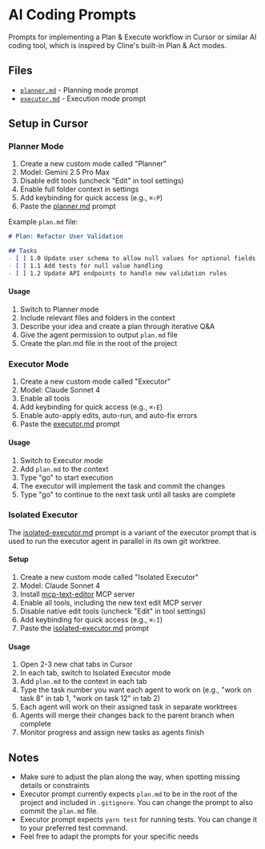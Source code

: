 # AI Coding Prompts

Prompts for implementing a Plan & Execute workflow in Cursor or similar AI coding tool, which is inspired by Cline's built-in Plan & Act modes.

## Files

- [`planner.md`](./prompts/planner.md) - Planning mode prompt
- [`executor.md`](./prompts/executor.md) - Execution mode prompt

## Setup in Cursor

### Planner Mode
1. Create a new custom mode called "Planner"
2. Model: Gemini 2.5 Pro Max
3. Disable edit tools (uncheck "Edit" in tool settings)
4. Enable full folder context in settings
5. Add keybinding for quick access (e.g., `⌘⇧P`)
6. Paste the [planner.md](./prompts/planner.md) prompt

Example `plan.md` file:
```markdown
# Plan: Refactor User Validation

## Tasks
- [ ] 1.0 Update user schema to allow null values for optional fields
- [ ] 1.1 Add tests for null value handling
- [ ] 1.2 Update API endpoints to handle new validation rules
```

#### Usage

1. Switch to Planner mode
2. Include relevant files and folders in the context
3. Describe your idea and create a plan through iterative Q&A
4. Give the agent permission to output `plan.md` file
5. Create the plan.md file in the root of the project

### Executor Mode
1. Create a new custom mode called "Executor"
2. Model: Claude Sonnet 4
3. Enable all tools
4. Add keybinding for quick access (e.g., `⌘⇧E`)
5. Enable auto-apply edits, auto-run, and auto-fix errors
6. Paste the [executor.md](./prompts/executor.md) prompt

#### Usage

1. Switch to Executor mode
2. Add `plan.md` to the context
3. Type "go" to start execution
4. The executor will implement the task and commit the changes
8. Type "go" to continue to the next task until all tasks are complete

### Isolated Executor

The [isolated-executor.md](./prompts/isolated-executor.md) prompt is a variant of the executor prompt that is used to run the executor agent in parallel in its own git worktree.

#### Setup

1. Create a new custom mode called "Isolated Executor"
2. Model: Claude Sonnet 4
3. Install [mcp-text-editor](https://github.com/tumf/mcp-text-editor) MCP server
4. Enable all tools, including the new text edit MCP server
5. Disable native edit tools (uncheck "Edit" in tool settings)
6. Add keybinding for quick access (e.g., `⌘⇧I`)
7. Paste the [isolated-executor.md](./prompts/isolated-executor.md) prompt

#### Usage

1. Open 2-3 new chat tabs in Cursor
2. In each tab, switch to Isolated Executor mode
3. Add `plan.md` to the context in each tab
4. Type the task number you want each agent to work on (e.g., "work on task 8" in tab 1, "work on task 12" in tab 2)
5. Each agent will work on their assigned task in separate worktrees
6. Agents will merge their changes back to the parent branch when complete
7. Monitor progress and assign new tasks as agents finish

## Notes

- Make sure to adjust the plan along the way, when spotting missing details or constraints
- Executor prompt currently expects `plan.md` to be in the root of the project and included in `.gitignore`. You can change the prompt to also commit the `plan.md` file.
- Executor prompt expects `yarn test` for running tests. You can change it to your preferred test command.
- Feel free to adapt the prompts for your specific needs